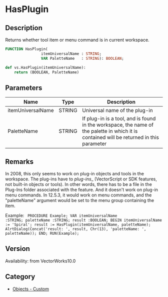 # HasPlugin

## Description
Returns whether tool item or menu command is in current workspace.

```pascal
FUNCTION HasPlugin(
				itemUniversalName : STRING;
				VAR PaletteName   : STRING): BOOLEAN;
```

```python
def vs.HasPlugin(itemUniversalName):
    return (BOOLEAN, PaletteName)
```

## Parameters
|Name|Type|Description|
|---|---|---|
|itemUniversalName|STRING|Universal name of the plug-in|
|PaletteName|STRING|If plug-in is a tool, and is found in the workspace, the name of the palette in which it is contained will be returned in this parameter|

## Remarks
In 2008, this only seems to work on plug-in objects and tools in the workspace.
The plug-ins have to _plug-ins_</i>_ (VectorScript or SDK features, not built-in objects or tools).
In other words, there has to be a file in the Plug-Ins folder associated with the feature.
And it doesn't work on plug-in menu commands.
In 12.5.3, it would work on menu commands, and the "paletteName" argument would be set to the menu group containing the item.

Example:
<code lang="pas">
PROCEDURE Example;
VAR
itemUniversalName :STRING;
paletteName :STRING;
result :BOOLEAN;
BEGIN
itemUniversalName := 'Spiral';
result := HasPlugin(itemUniversalName, paletteName);
AlrtDialog(Concat('result: ', result, Chr(13), 'paletteName: ', paletteName));
END;
RUN(Example);
</code>

## Version
Availability: from VectorWorks10.0

## Category
* [Objects - Custom](../Categories/Objects%20-%20Custom.md)

